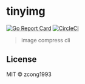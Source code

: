 # tinyimg

[![Go Report Card](https://goreportcard.com/badge/github.com/zcong1993/tinyimg)](https://goreportcard.com/report/github.com/zcong1993/tinyimg)
[![CircleCI](https://circleci.com/gh/zcong1993/tinyimg/tree/master.svg?style=shield)](https://circleci.com/gh/zcong1993/tinyimg/tree/master)

> image compress cli

## License

MIT &copy; zcong1993
